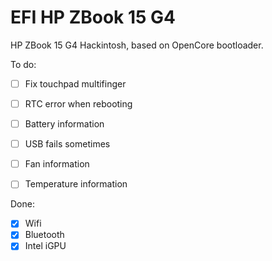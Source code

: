 # EFI HP ZBook 15 G4
 HP ZBook 15 G4 Hackintosh, based on OpenCore bootloader.

To do:
- [ ] Fix touchpad multifinger
- [ ] RTC error when rebooting
- [ ] Battery information
- [ ] USB fails sometimes
- [ ] Fan information
- [ ] Temperature information


Done:
- [x] Wifi
- [x] Bluetooth
- [x] Intel iGPU
